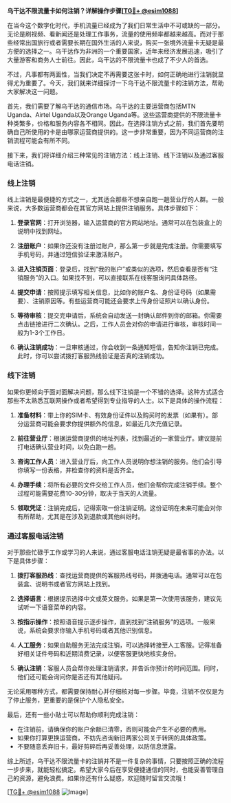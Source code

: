 **乌干达不限流量卡如何注销？详解操作步骤[[TG💪+ @esim1088](https://t.me/s/esim1088)]**

在当今这个数字化时代，手机流量已经成为了我们日常生活中不可或缺的一部分。无论是刷视频、看新闻还是处理工作事务，流量的使用频率都越来越高。而对于那些经常出国旅行或者需要长期在国外生活的人来说，购买一张境外流量卡无疑是最方便的选择之一。乌干达作为非洲的一个重要国家，近年来经济发展迅速，吸引了大量游客和商务人士前往。因此，乌干达的不限流量卡也成了不少人的首选。

不过，凡事都有两面性，当我们决定不再需要这张卡时，如何正确地进行注销就显得尤为重要了。今天，我们就来详细探讨一下乌干达不限流量卡的注销方法，帮助大家解决这一问题。

首先，我们需要了解乌干达的通信市场。乌干达的主要运营商包括MTN Uganda、Airtel Uganda以及Orange Uganda等。这些运营商提供的不限流量卡种类繁多，价格和服务内容各不相同。因此，在选择注销方式之前，我们首先要明确自己所使用的卡是由哪家运营商提供的。这一步非常重要，因为不同运营商的注销流程可能会有所不同。

接下来，我们将详细介绍三种常见的注销方法：线上注销、线下注销以及通过客服电话注销。

### 线上注销

线上注销是最便捷的方式之一，尤其适合那些不想亲自跑一趟营业厅的人群。一般来说，大多数运营商都会在其官方网站上提供注销服务。具体步骤如下：

1. **登录官网**：打开浏览器，输入运营商的官方网站地址。通常可以在包装盒上的说明中找到网址。
   
2. **注册账户**：如果你还没有注册过账户，那么第一步就是完成注册。你需要填写手机号码，并通过短信验证来激活账户。

3. **进入注销页面**：登录后，找到“我的账户”或类似的选项，然后查看是否有“注销服务”的入口。如果找不到，可以直接联系在线客服询问具体路径。

4. **提交申请**：按照提示填写相关信息，比如你的账户名、身份证号码（如果需要）、注销原因等。有些运营商可能还会要求上传身份证照片以确认身份。

5. **等待审核**：提交完申请后，系统会自动发送一封确认邮件到你的邮箱。你需要点击链接进行二次确认。之后，工作人员会对你的申请进行审核，审核时间一般为1-3个工作日。

6. **确认注销成功**：一旦审核通过，你会收到一条通知短信，告知你注销已完成。此时，你可以尝试拨打客服热线验证是否真的注销成功。

### 线下注销

如果你更倾向于面对面解决问题，那么线下注销是一个不错的选择。这种方式适合那些不太熟悉互联网操作或者希望得到专业指导的人士。以下是具体的操作流程：

1. **准备材料**：带上你的SIM卡、有效身份证件以及购买时的发票（如果有）。部分运营商可能会要求你提供额外的信息，如最近几次充值记录。

2. **前往营业厅**：根据运营商提供的地址列表，找到最近的一家营业厅。建议提前打电话确认营业时间，以免白跑一趟。

3. **咨询工作人员**：进入营业厅后，向工作人员说明你想注销的服务。他们会引导你填写一份表格，并检查你的资料是否齐全。

4. **办理手续**：将所有必要的文件交给工作人员，他们会帮你完成注销手续。整个过程可能需要花费10-30分钟，取决于当天的人流量。

5. **领取凭证**：注销完成后，记得索取一份注销证明。这份证明在未来可能会对你有所帮助，尤其是在涉及到退款或其他纠纷时。

### 通过客服电话注销

对于那些忙碌于工作或学习的人来说，通过客服电话注销无疑是最省事的办法。以下是具体步骤：

1. **拨打客服热线**：查找运营商提供的客服热线号码，并拨通电话。通常可以在包装盒、说明书或者官方网站上找到。

2. **选择语言**：根据提示选择中文或英文服务。如果是第一次使用该服务，建议先试听一下语音菜单的内容。

3. **按指示操作**：按照语音提示逐步操作，直到找到“注销服务”的选项。一般来说，系统会要求你输入手机号码或者其他识别信息。

4. **人工服务**：如果自助服务无法完成注销，可以选择转接至人工客服。记得准备好相关证件号码和近期消费记录，以便客服更快地核实身份。

5. **确认注销**：客服人员会帮你处理注销请求，并告诉你预计的时间范围。同时，他们还可能会询问你是否还有其他疑问。

无论采用哪种方式，都需要保持耐心并仔细核对每一步骤。毕竟，注销不仅仅是为了停止服务，更重要的是保护个人隐私安全。

最后，还有一些小贴士可以帮助你顺利完成注销：

- 在注销前，请确保你的账户余额已清零，否则可能会产生不必要的费用。
- 如果你打算更换运营商，不妨先咨询新旧两家公司关于转网的具体政策。
- 不要随意丢弃旧卡，最好剪碎后再妥善处理，以防信息泄露。

综上所述，乌干达不限流量卡的注销并不是一件复杂的事情，只要按照正确的流程一步步来，就能轻松搞定。希望大家今后在享受便捷通信的同时，也能妥善管理自己的资源，避免浪费。如果你还有什么疑惑，欢迎随时留言交流哦！

[[TG💪+ @esim1088](https://t.me/s/esim1088) ![Image](https://i.postimg.cc/4NQfJmqS/Snipaste-2025-05-13-00-14-12.png)]